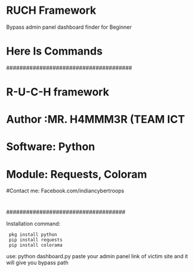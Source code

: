 # RUCH Framework
Bypass admin panel dashboard finder for Beginner 

# Here Is Commands 
######################################																			 
#					R-U-C-H framework 					         	
#	Author :MR. H4MMM3R (TEAM ICT		             
#	Software: Python 							                    	
#	Module: Requests, Coloram					          	
#Contact me: Facebook.com/indiancybertroops	
# 																		         	
####################################

Installation command:
	
	 pkg install python
	 pip install requests
	 pip install colorama 
use: python dashboard.py
paste your admin panel link of victim site and it will give you bypass path

